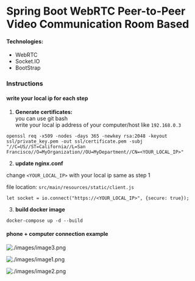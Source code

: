 # Spring Boot WebRTC Peer-to-Peer Video Communication Room Based

#### Technologies:

- WebRTC
- Socket.IO
- BootStrap

### Instructions

#### write your local ip for each step

1) **Generate certificates:** \
   you can use git bash \
   write your local ip address of your computer/host like `192.168.0.3`

`openssl req -x509 -nodes -days 365 -newkey rsa:2048 -keyout ssl/private_key.pem -out ssl/certificate.pem -subj "//C=US//ST=California//L=San Francisco//O=MyOrganization//OU=MyDepartment//CN=<YOUR_LOCAL_IP>"`

2) **update nginx.conf**

change `<YOUR_LOCAL_IP>` with your local ip same as step 1

file location: `src/main/resources/static/client.js`

```let socket = io.connect("https://<YOUR_LOCAL_IP>", {secure: true});```

3) **build docker image**

`docker-compose up -d --build`

#### phone + computer connection example

![./images/image3.png](./images/image3.png)

![./images/image1.png](./images/image1.png)

![./images/image2.png](./images/image2.png)


